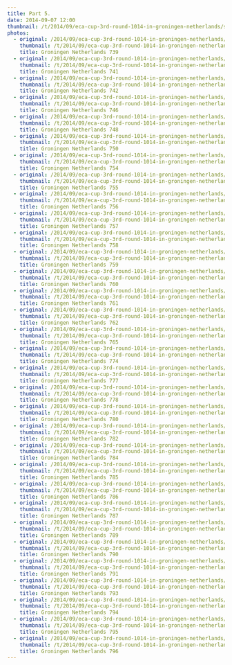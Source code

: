 ```yaml
---
title: Part 5.
date: 2014-09-07 12:00
thumbnail: /t/2014/09/eca-cup-3rd-round-1014-in-groningen-netherlands/sunday-07-09-2014/part-5/groningen-netherlands-739.jpg
photos:
  - original: /2014/09/eca-cup-3rd-round-1014-in-groningen-netherlands/sunday-07-09-2014/part-5/groningen-netherlands-739.jpg
    thumbnail: /t/2014/09/eca-cup-3rd-round-1014-in-groningen-netherlands/sunday-07-09-2014/part-5/groningen-netherlands-739.jpg
    title: Groningen Netherlands 739
  - original: /2014/09/eca-cup-3rd-round-1014-in-groningen-netherlands/sunday-07-09-2014/part-5/groningen-netherlands-741.jpg
    thumbnail: /t/2014/09/eca-cup-3rd-round-1014-in-groningen-netherlands/sunday-07-09-2014/part-5/groningen-netherlands-741.jpg
    title: Groningen Netherlands 741
  - original: /2014/09/eca-cup-3rd-round-1014-in-groningen-netherlands/sunday-07-09-2014/part-5/groningen-netherlands-742.jpg
    thumbnail: /t/2014/09/eca-cup-3rd-round-1014-in-groningen-netherlands/sunday-07-09-2014/part-5/groningen-netherlands-742.jpg
    title: Groningen Netherlands 742
  - original: /2014/09/eca-cup-3rd-round-1014-in-groningen-netherlands/sunday-07-09-2014/part-5/groningen-netherlands-746.jpg
    thumbnail: /t/2014/09/eca-cup-3rd-round-1014-in-groningen-netherlands/sunday-07-09-2014/part-5/groningen-netherlands-746.jpg
    title: Groningen Netherlands 746
  - original: /2014/09/eca-cup-3rd-round-1014-in-groningen-netherlands/sunday-07-09-2014/part-5/groningen-netherlands-748.jpg
    thumbnail: /t/2014/09/eca-cup-3rd-round-1014-in-groningen-netherlands/sunday-07-09-2014/part-5/groningen-netherlands-748.jpg
    title: Groningen Netherlands 748
  - original: /2014/09/eca-cup-3rd-round-1014-in-groningen-netherlands/sunday-07-09-2014/part-5/groningen-netherlands-750.jpg
    thumbnail: /t/2014/09/eca-cup-3rd-round-1014-in-groningen-netherlands/sunday-07-09-2014/part-5/groningen-netherlands-750.jpg
    title: Groningen Netherlands 750
  - original: /2014/09/eca-cup-3rd-round-1014-in-groningen-netherlands/sunday-07-09-2014/part-5/groningen-netherlands-754.jpg
    thumbnail: /t/2014/09/eca-cup-3rd-round-1014-in-groningen-netherlands/sunday-07-09-2014/part-5/groningen-netherlands-754.jpg
    title: Groningen Netherlands 754
  - original: /2014/09/eca-cup-3rd-round-1014-in-groningen-netherlands/sunday-07-09-2014/part-5/groningen-netherlands-755.jpg
    thumbnail: /t/2014/09/eca-cup-3rd-round-1014-in-groningen-netherlands/sunday-07-09-2014/part-5/groningen-netherlands-755.jpg
    title: Groningen Netherlands 755
  - original: /2014/09/eca-cup-3rd-round-1014-in-groningen-netherlands/sunday-07-09-2014/part-5/groningen-netherlands-756.jpg
    thumbnail: /t/2014/09/eca-cup-3rd-round-1014-in-groningen-netherlands/sunday-07-09-2014/part-5/groningen-netherlands-756.jpg
    title: Groningen Netherlands 756
  - original: /2014/09/eca-cup-3rd-round-1014-in-groningen-netherlands/sunday-07-09-2014/part-5/groningen-netherlands-757.jpg
    thumbnail: /t/2014/09/eca-cup-3rd-round-1014-in-groningen-netherlands/sunday-07-09-2014/part-5/groningen-netherlands-757.jpg
    title: Groningen Netherlands 757
  - original: /2014/09/eca-cup-3rd-round-1014-in-groningen-netherlands/sunday-07-09-2014/part-5/groningen-netherlands-758.jpg
    thumbnail: /t/2014/09/eca-cup-3rd-round-1014-in-groningen-netherlands/sunday-07-09-2014/part-5/groningen-netherlands-758.jpg
    title: Groningen Netherlands 758
  - original: /2014/09/eca-cup-3rd-round-1014-in-groningen-netherlands/sunday-07-09-2014/part-5/groningen-netherlands-759.jpg
    thumbnail: /t/2014/09/eca-cup-3rd-round-1014-in-groningen-netherlands/sunday-07-09-2014/part-5/groningen-netherlands-759.jpg
    title: Groningen Netherlands 759
  - original: /2014/09/eca-cup-3rd-round-1014-in-groningen-netherlands/sunday-07-09-2014/part-5/groningen-netherlands-760.jpg
    thumbnail: /t/2014/09/eca-cup-3rd-round-1014-in-groningen-netherlands/sunday-07-09-2014/part-5/groningen-netherlands-760.jpg
    title: Groningen Netherlands 760
  - original: /2014/09/eca-cup-3rd-round-1014-in-groningen-netherlands/sunday-07-09-2014/part-5/groningen-netherlands-761.jpg
    thumbnail: /t/2014/09/eca-cup-3rd-round-1014-in-groningen-netherlands/sunday-07-09-2014/part-5/groningen-netherlands-761.jpg
    title: Groningen Netherlands 761
  - original: /2014/09/eca-cup-3rd-round-1014-in-groningen-netherlands/sunday-07-09-2014/part-5/groningen-netherlands-762.jpg
    thumbnail: /t/2014/09/eca-cup-3rd-round-1014-in-groningen-netherlands/sunday-07-09-2014/part-5/groningen-netherlands-762.jpg
    title: Groningen Netherlands 762
  - original: /2014/09/eca-cup-3rd-round-1014-in-groningen-netherlands/sunday-07-09-2014/part-5/groningen-netherlands-765.jpg
    thumbnail: /t/2014/09/eca-cup-3rd-round-1014-in-groningen-netherlands/sunday-07-09-2014/part-5/groningen-netherlands-765.jpg
    title: Groningen Netherlands 765
  - original: /2014/09/eca-cup-3rd-round-1014-in-groningen-netherlands/sunday-07-09-2014/part-5/groningen-netherlands-774.jpg
    thumbnail: /t/2014/09/eca-cup-3rd-round-1014-in-groningen-netherlands/sunday-07-09-2014/part-5/groningen-netherlands-774.jpg
    title: Groningen Netherlands 774
  - original: /2014/09/eca-cup-3rd-round-1014-in-groningen-netherlands/sunday-07-09-2014/part-5/groningen-netherlands-777.jpg
    thumbnail: /t/2014/09/eca-cup-3rd-round-1014-in-groningen-netherlands/sunday-07-09-2014/part-5/groningen-netherlands-777.jpg
    title: Groningen Netherlands 777
  - original: /2014/09/eca-cup-3rd-round-1014-in-groningen-netherlands/sunday-07-09-2014/part-5/groningen-netherlands-778.jpg
    thumbnail: /t/2014/09/eca-cup-3rd-round-1014-in-groningen-netherlands/sunday-07-09-2014/part-5/groningen-netherlands-778.jpg
    title: Groningen Netherlands 778
  - original: /2014/09/eca-cup-3rd-round-1014-in-groningen-netherlands/sunday-07-09-2014/part-5/groningen-netherlands-780.jpg
    thumbnail: /t/2014/09/eca-cup-3rd-round-1014-in-groningen-netherlands/sunday-07-09-2014/part-5/groningen-netherlands-780.jpg
    title: Groningen Netherlands 780
  - original: /2014/09/eca-cup-3rd-round-1014-in-groningen-netherlands/sunday-07-09-2014/part-5/groningen-netherlands-782.jpg
    thumbnail: /t/2014/09/eca-cup-3rd-round-1014-in-groningen-netherlands/sunday-07-09-2014/part-5/groningen-netherlands-782.jpg
    title: Groningen Netherlands 782
  - original: /2014/09/eca-cup-3rd-round-1014-in-groningen-netherlands/sunday-07-09-2014/part-5/groningen-netherlands-784.jpg
    thumbnail: /t/2014/09/eca-cup-3rd-round-1014-in-groningen-netherlands/sunday-07-09-2014/part-5/groningen-netherlands-784.jpg
    title: Groningen Netherlands 784
  - original: /2014/09/eca-cup-3rd-round-1014-in-groningen-netherlands/sunday-07-09-2014/part-5/groningen-netherlands-785.jpg
    thumbnail: /t/2014/09/eca-cup-3rd-round-1014-in-groningen-netherlands/sunday-07-09-2014/part-5/groningen-netherlands-785.jpg
    title: Groningen Netherlands 785
  - original: /2014/09/eca-cup-3rd-round-1014-in-groningen-netherlands/sunday-07-09-2014/part-5/groningen-netherlands-786.jpg
    thumbnail: /t/2014/09/eca-cup-3rd-round-1014-in-groningen-netherlands/sunday-07-09-2014/part-5/groningen-netherlands-786.jpg
    title: Groningen Netherlands 786
  - original: /2014/09/eca-cup-3rd-round-1014-in-groningen-netherlands/sunday-07-09-2014/part-5/groningen-netherlands-787.jpg
    thumbnail: /t/2014/09/eca-cup-3rd-round-1014-in-groningen-netherlands/sunday-07-09-2014/part-5/groningen-netherlands-787.jpg
    title: Groningen Netherlands 787
  - original: /2014/09/eca-cup-3rd-round-1014-in-groningen-netherlands/sunday-07-09-2014/part-5/groningen-netherlands-789.jpg
    thumbnail: /t/2014/09/eca-cup-3rd-round-1014-in-groningen-netherlands/sunday-07-09-2014/part-5/groningen-netherlands-789.jpg
    title: Groningen Netherlands 789
  - original: /2014/09/eca-cup-3rd-round-1014-in-groningen-netherlands/sunday-07-09-2014/part-5/groningen-netherlands-790.jpg
    thumbnail: /t/2014/09/eca-cup-3rd-round-1014-in-groningen-netherlands/sunday-07-09-2014/part-5/groningen-netherlands-790.jpg
    title: Groningen Netherlands 790
  - original: /2014/09/eca-cup-3rd-round-1014-in-groningen-netherlands/sunday-07-09-2014/part-5/groningen-netherlands-791.jpg
    thumbnail: /t/2014/09/eca-cup-3rd-round-1014-in-groningen-netherlands/sunday-07-09-2014/part-5/groningen-netherlands-791.jpg
    title: Groningen Netherlands 791
  - original: /2014/09/eca-cup-3rd-round-1014-in-groningen-netherlands/sunday-07-09-2014/part-5/groningen-netherlands-793.jpg
    thumbnail: /t/2014/09/eca-cup-3rd-round-1014-in-groningen-netherlands/sunday-07-09-2014/part-5/groningen-netherlands-793.jpg
    title: Groningen Netherlands 793
  - original: /2014/09/eca-cup-3rd-round-1014-in-groningen-netherlands/sunday-07-09-2014/part-5/groningen-netherlands-794.jpg
    thumbnail: /t/2014/09/eca-cup-3rd-round-1014-in-groningen-netherlands/sunday-07-09-2014/part-5/groningen-netherlands-794.jpg
    title: Groningen Netherlands 794
  - original: /2014/09/eca-cup-3rd-round-1014-in-groningen-netherlands/sunday-07-09-2014/part-5/groningen-netherlands-795.jpg
    thumbnail: /t/2014/09/eca-cup-3rd-round-1014-in-groningen-netherlands/sunday-07-09-2014/part-5/groningen-netherlands-795.jpg
    title: Groningen Netherlands 795
  - original: /2014/09/eca-cup-3rd-round-1014-in-groningen-netherlands/sunday-07-09-2014/part-5/groningen-netherlands-796.jpg
    thumbnail: /t/2014/09/eca-cup-3rd-round-1014-in-groningen-netherlands/sunday-07-09-2014/part-5/groningen-netherlands-796.jpg
    title: Groningen Netherlands 796
---
```

